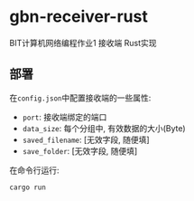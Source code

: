 # gbn-receiver-rust

BIT计算机网络编程作业1 接收端 Rust实现

## 部署

在`config.json`中配置接收端的一些属性:

- `port`: 接收端绑定的端口
- `data_size`: 每个分组中, 有效数据的大小(Byte)
- `saved_filename`: [无效字段, 随便填]
- `save_folder`: [无效字段, 随便填]

在命令行运行:

```sh
cargo run
```
